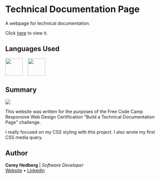 # Technical Documentation Page

A webpage for technical documentation.

Click [here](https://coreyhedberg.github.io/technical_documentation_page/) to view it.

## Languages Used

<image src="readme_files/html.svg" width="55">&nbsp; &nbsp; <image src="readme_files/css.svg" width="55">

## Summary

<image src="media/readme_screenshot.png">

This website was written for the purposes of the Free Code Camp Responsive Web Design Certification "Build a Technical Documentation Page" challenge.

I really focused on my CSS styling with this project. I also wrote my first CSS media query.

## Author

**Corey Hedberg** | _Software Developer_ <br>
[Website](https://coreyhedberg.dev) &bull; [LinkedIn](https://www.linkedin.com/in/coreyhedberg/)
